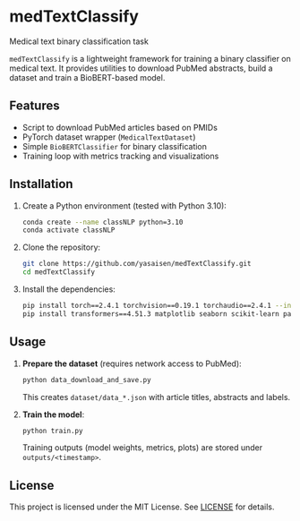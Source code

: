 # medTextClassify
Medical text binary classification task

`medTextClassify` is a lightweight framework for training a binary classifier on medical text. It provides utilities to download PubMed abstracts, build a dataset and train a BioBERT-based model.

## Features
- Script to download PubMed articles based on PMIDs
- PyTorch dataset wrapper (`MedicalTextDataset`)
- Simple `BioBERTClassifier` for binary classification
- Training loop with metrics tracking and visualizations

## Installation
1. Create a Python environment (tested with Python 3.10):
   ```bash
   conda create --name classNLP python=3.10
   conda activate classNLP
   ```
2. Clone the repository:
   ```bash
   git clone https://github.com/yasaisen/medTextClassify.git
   cd medTextClassify
   ```
3. Install the dependencies:
   ```bash
   pip install torch==2.4.1 torchvision==0.19.1 torchaudio==2.4.1 --index-url https://download.pytorch.org/whl/cu121
   pip install transformers==4.51.3 matplotlib seaborn scikit-learn pandas tqdm metapub
   ```
## Usage
1. **Prepare the dataset** (requires network access to PubMed):
   ```bash
   python data_download_and_save.py
   ```
   This creates `dataset/data_*.json` with article titles, abstracts and labels.

2. **Train the model**:
   ```bash
   python train.py
   ```
   Training outputs (model weights, metrics, plots) are stored under `outputs/<timestamp>`.

## License
This project is licensed under the MIT License. See [LICENSE](LICENSE) for details.






